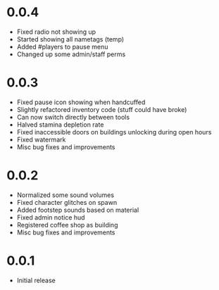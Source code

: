 # 0.0.4
- Fixed radio not showing up
- Started showing all nametags (temp)
- Added #players to pause menu
- Changed up some admin/staff perms

# 0.0.3
- Fixed pause icon showing when handcuffed
- Slightly refactored inventory code (stuff could have broke)
- Can now switch directly between tools
- Halved stamina depletion rate
- Fixed inaccessible doors on buildings unlocking during open hours
- Fixed watermark
- Misc bug fixes and improvements

# 0.0.2
- Normalized some sound volumes
- Fixed character glitches on spawn
- Added footstep sounds based on material
- Fixed admin notice hud
- Registered coffee shop as building
- Misc bug fixes and improvements

# 0.0.1
- Initial release